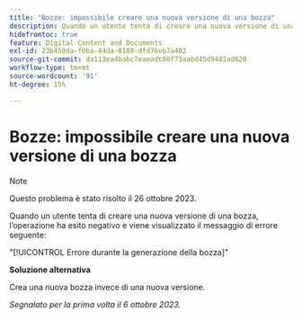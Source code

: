 ```yaml
---
title: "Bozze: impossibile creare una nuova versione di una bozza"
description: Quando un utente tenta di creare una nuova versione di una bozza, l’operazione ha esito negativo e viene visualizzato un messaggio di errore.
hidefromtoc: true
feature: Digital Content and Documents
exl-id: 23b450da-f0ba-44da-8188-dfd76eb7a402
source-git-commit: da113ea4babc7eaeadc80f73aabd45d9482ad620
workflow-type: tm+mt
source-wordcount: '91'
ht-degree: 15%

---
```


# Bozze: impossibile creare una nuova versione di una bozza

>[!NOTE]
>
>Questo problema è stato risolto il 26 ottobre 2023.

Quando un utente tenta di creare una nuova versione di una bozza, l’operazione ha esito negativo e viene visualizzato il messaggio di errore seguente:

&quot;[!UICONTROL Errore durante la generazione della bozza]&quot;

**Soluzione alternativa**

Crea una nuova bozza invece di una nuova versione.

_Segnalato per la prima volta il 6 ottobre 2023._
